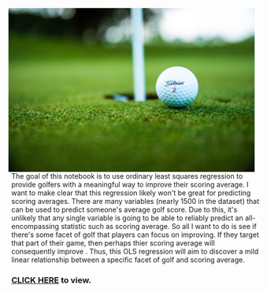 <img src= "https://github.com/ryanalbertson/Ordinary_Least_Squares_Regression/blob/master/Preview_Photo.jpeg" align=right hspace=10 width=500 alt="[golf_pic">
The goal of this notebook is to use ordinary least squares regression to provide golfers with a meaningful way to improve their scoring average. I want to make clear that this regression likely won't be great for predicting scoring averages. There are many variables (nearly 1500 in the dataset) that can be used to predict someone's average golf score. Due to this, it's unlikely that any single variable is going to be able to reliably predict an all-encompassing statistic such as scoring average. So all I want to do is see if there's some facet of golf that players can focus on improving. If they target that part of their game, then perhaps thier scoring average will consequently improve . Thus, this OLS regression will aim to discover a mild linear relationship between a specific facet of golf and scoring average.  

### [CLICK HERE](https://htmlpreview.github.io/?https://github.com/ryanalbertson/Ordinary_Least_Squares_Regression/blob/master/ols_model_using_pga_tour_data.html) to view.
